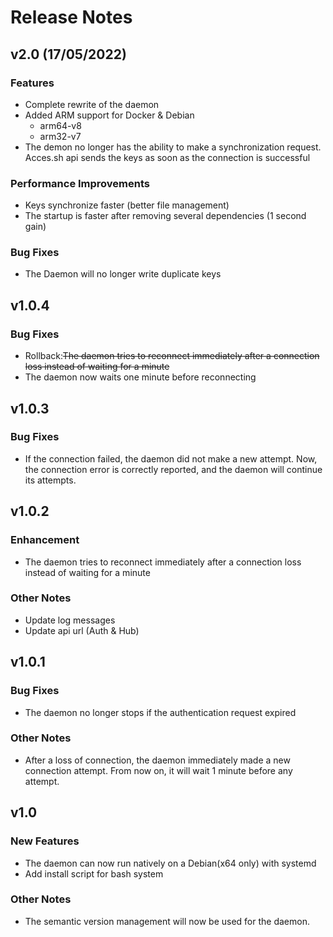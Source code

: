 # Release Notes

## v2.0 (17/05/2022)

### Features

- Complete rewrite of the daemon
- Added ARM support for Docker & Debian 
  - arm64-v8
  - arm32-v7
- The demon no longer has the ability to make a synchronization request. Acces.sh api sends the keys as soon as the connection is successful

### Performance Improvements
- Keys synchronize faster (better file management) 
- The startup is faster after removing several dependencies (1 second gain)

### Bug Fixes
- The Daemon will no longer write duplicate keys

## v1.0.4

### Bug Fixes

- Rollback:~~The daemon tries to reconnect immediately after a connection loss instead of waiting for a minute~~
- The daemon now waits one minute before reconnecting

## v1.0.3

### Bug Fixes

- If the connection failed, the daemon did not make a new attempt. Now, the connection error is correctly reported, and the daemon will continue its attempts.

## v1.0.2

### Enhancement

- The daemon tries to reconnect immediately after a connection loss instead of waiting for a minute

### Other Notes

- Update log messages
- Update api url (Auth & Hub)

## v1.0.1

### Bug Fixes

- The daemon no longer stops if the authentication request expired

### Other Notes

- After a loss of connection, the daemon immediately made a new connection attempt. From now on, it will wait 1 minute before any attempt.

## v1.0

### New Features

- The daemon can now run natively on a Debian(x64 only) with systemd
- Add install script for bash system

### Other Notes
- The semantic version management will now be used for the daemon.

